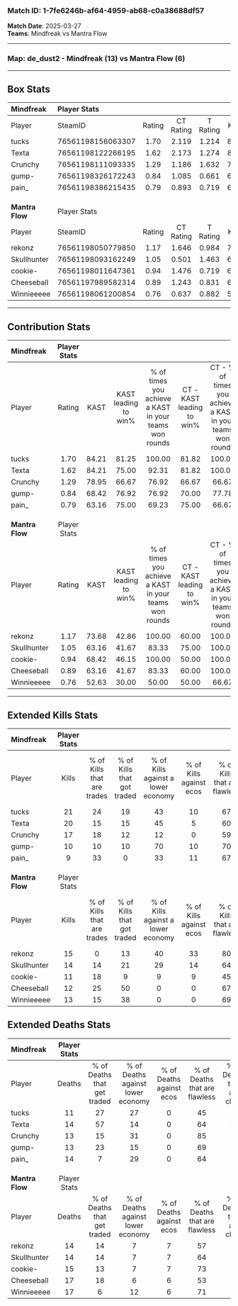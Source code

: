 ### Match ID: 1-7fe6246b-af64-4959-ab68-c0a38688df57  
**Match Date**: 2025-03-27  
**Teams**: Mindfreak vs Mantra Flow  

---  

### **Map**: de_dust2 - Mindfreak (13) vs Mantra Flow (6)  
---  

## Box Stats  

| **Mindfreak**   | Player Stats      |        |           |          |       |       |       |         |        |      |     |
| :- | :- | :-: | :-: | :-: | :-: | :-: | :-: | :-: | :-: | :-: | :-: |
| Player          | SteamID           | Rating | CT Rating | T Rating | KAST  |  ADR  | Kills | Assists | Deaths | K/D  | HS% |
| tucks           | 76561198156063307 |  1.70  |   2.119   |  1.214   | 84.21 | 101.8 |  21   |   10    |   11   | 1.91 | 52  |
| Texta           | 76561198122266195 |  1.62  |   2.173   |  1.274   | 84.21 | 118.7 |  20   |    8    |   14   | 1.43 | 65  |
| Crunchy         | 76561198111093335 |  1.29  |   1.186   |  1.632   | 78.95 | 77.4  |  17   |    0    |   13   | 1.31 | 82  |
| gump-           | 76561198326172243 |  0.84  |   1.085   |  0.661   | 68.42 | 55.4  |  10   |    3    |   13   | 0.77 | 70  |
| pain_           | 76561198386215435 |  0.79  |   0.893   |  0.719   | 63.16 | 61.7  |   9   |   10    |   14   | 0.64 | 44  |
|                 |                   |        |           |          |       |       |       |         |        |      |     |
|                 |                   |        |           |          |       |       |       |         |        |      |     |
|                 |                   |        |           |          |       |       |       |         |        |      |     |
| **Mantra Flow** | Player Stats      |        |           |          |       |       |       |         |        |      |     |
| Player          | SteamID           | Rating | CT Rating | T Rating | KAST  |  ADR  | Kills | Assists | Deaths | K/D  | HS% |
| rekonz          | 76561198050779850 |  1.17  |   1.646   |  0.984   | 73.68 | 78.1  |  15   |    6    |   14   | 1.07 | 73  |
| Skullhunter     | 76561198093162249 |  1.05  |   0.501   |  1.463   | 63.16 | 82.3  |  14   |    4    |   14   | 1.00 | 71  |
| cookie-         | 76561198011647361 |  0.94  |   1.476   |  0.719   | 68.42 | 84.4  |  11   |    6    |   15   | 0.73 | 63  |
| Cheeseball      | 76561197989582314 |  0.89  |   1.243   |  0.831   | 63.16 | 84.2  |  12   |    6    |   17   | 0.71 | 75  |
| Winnieeeee      | 76561198061200854 |  0.76  |   0.637   |  0.882   | 52.63 | 60.4  |  13   |    2    |   17   | 0.76 | 38  |
---  

## Contribution Stats  

| **Mindfreak**   | Player Stats |       |                      |                                                        |                           |                                                             |                          |                                                            |
| :- | :-: | :-: | :-: | :-: | :-: | :-: | :-: | :-: |
| Player          |    Rating    | KAST  | KAST leading to win% | % of times you achieve a KAST in your teams won rounds | CT - KAST leading to win% | CT - % of times you achieve a KAST in your teams won rounds | T - KAST leading to win% | T - % of times you achieve a KAST in your teams won rounds |
| tucks           |     1.70     | 84.21 |        81.25         |                         100.00                         |           81.82           |                           100.00                            |          80.00           |                           100.00                           |
| Texta           |     1.62     | 84.21 |        75.00         |                         92.31                          |           81.82           |                           100.00                            |          60.00           |                           75.00                            |
| Crunchy         |     1.29     | 78.95 |        66.67         |                         76.92                          |           66.67           |                            66.67                            |          66.67           |                           100.00                           |
| gump-           |     0.84     | 68.42 |        76.92         |                         76.92                          |           70.00           |                            77.78                            |          100.00          |                           75.00                            |
| pain_           |     0.79     | 63.16 |        75.00         |                         69.23                          |           75.00           |                            66.67                            |          75.00           |                           75.00                            |
|                 |              |       |                      |                                                        |                           |                                                             |                          |                                                            |
|                 |              |       |                      |                                                        |                           |                                                             |                          |                                                            |
|                 |              |       |                      |                                                        |                           |                                                             |                          |                                                            |
| **Mantra Flow** | Player Stats |       |                      |                                                        |                           |                                                             |                          |                                                            |
| Player          |    Rating    | KAST  | KAST leading to win% | % of times you achieve a KAST in your teams won rounds | CT - KAST leading to win% | CT - % of times you achieve a KAST in your teams won rounds | T - KAST leading to win% | T - % of times you achieve a KAST in your teams won rounds |
| rekonz          |     1.17     | 73.68 |        42.86         |                         100.00                         |           60.00           |                           100.00                            |          33.33           |                           100.00                           |
| Skullhunter     |     1.05     | 63.16 |        41.67         |                         83.33                          |           75.00           |                           100.00                            |          25.00           |                           66.67                            |
| cookie-         |     0.94     | 68.42 |        46.15         |                         100.00                         |           50.00           |                           100.00                            |          42.86           |                           100.00                           |
| Cheeseball      |     0.89     | 63.16 |        41.67         |                         83.33                          |           60.00           |                           100.00                            |          28.57           |                           66.67                            |
| Winnieeeee      |     0.76     | 52.63 |        30.00         |                         50.00                          |           50.00           |                            66.67                            |          16.67           |                           33.33                            |
---  

## Extended Kills Stats  

| **Mindfreak**   | Player Stats |                            |                            |                                    |                         |                              |                                 |                                       |                    |           |
| :- | :-: | :-: | :-: | :-: | :-: | :-: | :-: | :-: | :-: | :-: |
| Player          |    Kills     | % of Kills that are trades | % of Kills that got traded | % of Kills against a lower economy | % of Kills against ecos | % of Kills that are flawless | % of Kills that are close duels | % of Kills that are assisted by flash | Pistol Round Kills | AWP Kills |
| tucks           |      21      |             24             |             19             |                 43                 |           10            |              67              |               10                |                   0                   |         1          |     0     |
| Texta           |      20      |             15             |             15             |                 45                 |            5            |              60              |                0                |                  15                   |         4          |     0     |
| Crunchy         |      17      |             18             |             12             |                 12                 |            0            |              59              |                0                |                  12                   |         2          |     0     |
| gump-           |      10      |             10             |             10             |                 70                 |           10            |              70              |               10                |                   0                   |         0          |     1     |
| pain_           |      9       |             33             |             0              |                 33                 |           11            |              67              |                0                |                  11                   |         0          |     4     |
|                 |              |                            |                            |                                    |                         |                              |                                 |                                       |                    |           |
|                 |              |                            |                            |                                    |                         |                              |                                 |                                       |                    |           |
|                 |              |                            |                            |                                    |                         |                              |                                 |                                       |                    |           |
| **Mantra Flow** | Player Stats |                            |                            |                                    |                         |                              |                                 |                                       |                    |           |
| Player          |    Kills     | % of Kills that are trades | % of Kills that got traded | % of Kills against a lower economy | % of Kills against ecos | % of Kills that are flawless | % of Kills that are close duels | % of Kills that are assisted by flash | Pistol Round Kills | AWP Kills |
| rekonz          |      15      |             0              |             13             |                 40                 |           33            |              80              |                0                |                   0                   |         1          |     0     |
| Skullhunter     |      14      |             14             |             21             |                 29                 |           14            |              64              |                0                |                   7                   |         2          |     0     |
| cookie-         |      11      |             18             |             9              |                 9                  |            9            |              45              |               27                |                   0                   |         1          |     2     |
| Cheeseball      |      12      |             25             |             50             |                 0                  |            0            |              67              |                8                |                   0                   |         4          |     0     |
| Winnieeeee      |      13      |             15             |             38             |                 0                  |            0            |              69              |                8                |                   0                   |         1          |     0     |
## Extended Deaths Stats  

| **Mindfreak**   | Player Stats |                             |                                   |                          |                               |                            |                           |               |
| :- | :-: | :-: | :-: | :-: | :-: | :-: | :-: | :-: |
| Player          |    Deaths    | % of Deaths that get traded | % of Deaths against lower economy | % of Deaths against ecos | % of Deaths that are flawless | % of Deaths that are close | % of Deaths while blinded | Deaths to AWP |
| tucks           |      11      |             27              |                27                 |            0             |              45               |             0              |             0             |       0       |
| Texta           |      14      |             57              |                14                 |            0             |              64               |             21             |             0             |       0       |
| Crunchy         |      13      |             15              |                31                 |            0             |              85               |             0              |             0             |       1       |
| gump-           |      13      |             23              |                15                 |            0             |              69               |             0              |             0             |       0       |
| pain_           |      14      |              7              |                29                 |            0             |              64               |             14             |             7             |       1       |
|                 |              |                             |                                   |                          |                               |                            |                           |               |
|                 |              |                             |                                   |                          |                               |                            |                           |               |
|                 |              |                             |                                   |                          |                               |                            |                           |               |
| **Mantra Flow** | Player Stats |                             |                                   |                          |                               |                            |                           |               |
| Player          |    Deaths    | % of Deaths that get traded | % of Deaths against lower economy | % of Deaths against ecos | % of Deaths that are flawless | % of Deaths that are close | % of Deaths while blinded | Deaths to AWP |
| rekonz          |      14      |             14              |                 7                 |            7             |              57               |             0              |             7             |       2       |
| Skullhunter     |      14      |             14              |                 7                 |            7             |              64               |             0              |             7             |       0       |
| cookie-         |      15      |             13              |                 7                 |            7             |              73               |             13             |            13             |       1       |
| Cheeseball      |      17      |             18              |                 6                 |            6             |              53               |             6              |             6             |       1       |
| Winnieeeee      |      17      |              6              |                12                 |            6             |              71               |             0              |             6             |       1       |
